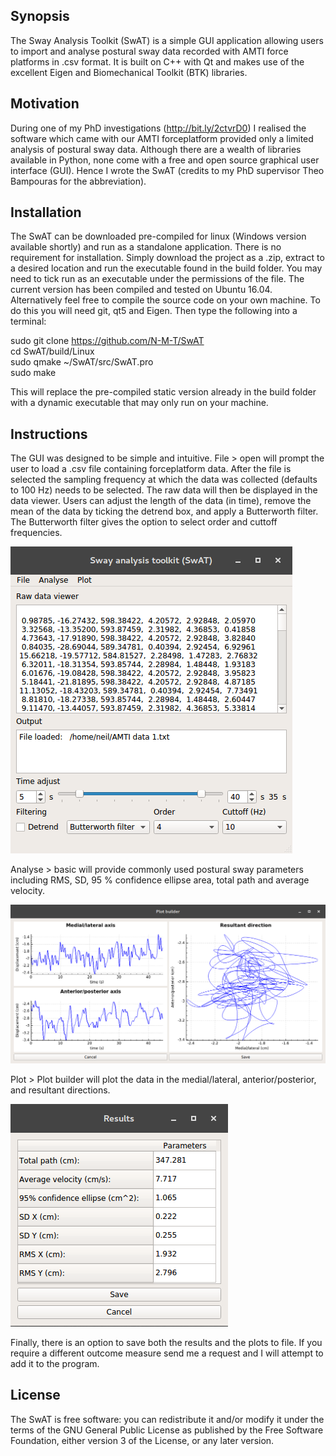 ## Synopsis

The Sway Analysis Toolkit (SwAT) is a simple GUI application allowing users to import and analyse postural sway data recorded with AMTI force platforms in .csv format. It is built on C++ with Qt and makes use of the excellent Eigen and Biomechanical Toolkit (BTK) libraries.

## Motivation

During one of my PhD investigations (http://bit.ly/2ctvrD0) I realised the software which came with our AMTI forceplatform provided only a limited analysis of postural sway data. Although there are a wealth of libraries available in Python, none come with a free and open source graphical user interface (GUI). Hence I wrote the SwAT (credits to my PhD supervisor Theo Bampouras for the abbreviation).

## Installation

The SwAT can be downloaded pre-compiled for linux (Windows version available shortly) and run as a standalone application. There is no requirement for installation. Simply download the project as a .zip, extract to a desired location and run the executable found in the build folder. You may need to tick run as an executable under the permissions of the file. The current version has been compiled and tested on Ubuntu 16.04. Alternatively feel free to compile the source code on your own machine. To do this you will need git, qt5 and Eigen. Then type the following into a terminal:

sudo git clone https://github.com/N-M-T/SwAT <br />
cd SwAT/build/Linux <br />
sudo qmake ~/SwAT/src/SwAT.pro <br />
sudo make 

This will replace the pre-compiled static version already in the build folder with a dynamic executable that may only run on your machine. 

## Instructions

The GUI was designed to be simple and intuitive. File > open will prompt the user to load a .csv file containing forceplatform data. After the file is selected the sampling frequency at which the data was collected (defaults to 100 Hz) needs to be selected. The raw data will then be displayed in the data viewer. Users can adjust the length of the data (in time), remove the mean of the data by ticking the detrend box, and apply a Butterworth filter. The Butterworth filter gives the option to select order and cuttoff frequencies. <br /> 

![ScreenShot](https://github.com/N-M-T/SwAT/blob/master/screenshots/Screenshot%20from%202017-02-07%2014-24-54.png)  <br />

Analyse > basic will provide commonly used postural sway parameters including RMS, SD, 95 % confidence ellipse area, total path and average velocity.  <br />

![ScreenShot](https://github.com/N-M-T/SwAT/blob/master/screenshots/Screenshot%20from%202017-02-07%2014-34-11.png) <br />

Plot > Plot builder will plot the data in the medial/lateral, anterior/posterior, and resultant directions. <br />

![ScreenShot](https://github.com/N-M-T/SwAT/blob/master/screenshots/Screenshot%20from%202017-02-07%2015-27-55.png) <br />

Finally, there is an option to save both the results and the plots to file. If you require a different outcome measure send me a request and I will attempt to add it to the program. <br />

## License

The SwAT is free software: you can redistribute it and/or modify it under the terms of the GNU General Public License as published by the Free Software Foundation, either version 3 of the License, or any later version.
